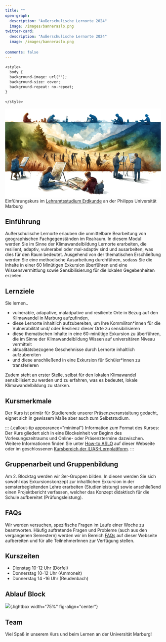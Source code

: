 ```yaml
---
title: ""
open-graph:
  description: "Außerschulische Lernorte 2024"
  image: /images/banneraslo.png
twitter-card:
  description: "Außerschulische Lernorte 2024"
  image: /images/banneraslo.png

comments: false
---
```


```{=html}
<style>
  body {
  background-image: url("");
  background-size: cover;
  background-repeat: no-repeat;
}
  
</style>
```
![](/images/banneraslo.png)
Einführungskurs im [Lehramtsstudium Erdkunde](https://www.uni-marburg.de/de/fb19/studium/studiengaenge/erdkunde-lehramt-gymnasium/herzlich-willkommen-beim-bachelor-geographie) an der Philipps Universität Marburg

## Einführung

Außerschulische Lernorte erlauben die unmittelbare Bearbeitung von geographischen Fachgegenständen im Realraum. In diesem Modul werden Sie im Sinne der Klimawandelbildung Lernorte erarbeiten, die resilient, adaptiv, vulnerabel oder mal-adaptiv sind und ausarbeiten, was dies für den Raum bedeutet. Ausgehend von der thematischen Erschließung werden Sie eine methodische Ausarbeitung durchführen, sodass Sie die Inhalte in einer 60 Minütigen Exkursion überführen und eine Wissensvermittlung sowie Sensibilisierung für die lokalen Gegebenheiten erzielen. 

## Lernziele

Sie lernen.. 
* vulnerable, adapative, maladpative und resiliente Orte in Bezug auf den Klimawandel in Marburg aufzufinden,
* diese Lernorte inhaltlich aufzubereiten, um Ihre Kommiliton*innen für die Vulnerabilität und/ oder Resilienz dieser Orte zu sensibilisieren 
* diese thematischen Inhalte in eine 60-minütige Exkursion zu überführen, die im Sinne der Klimawandelbildung Wissen auf universitären Niveau vermittelt
* aktualitätsbezogene Geschehnisse durch Lernorte inhaltlich aufzubereiten  
* und diese anschließend in eine Exkursion für Schüler*innen zu transferieren
  
Zudem steht an erster Stelle, selbst für den lokalen Klimawandel sensibilisiert zu werden und zu erfahren, was es bedeutet, lokale Klimawandelbildung zu stärken. 


## Kursmerkmale

Der Kurs ist primär für Studierende unserer Präsenzveranstaltung gedacht, eignet sich in gewissem Maße aber auch zum Selbststudium.

::: {.callout-tip appearance="minimal"}
Information zum Format des Kurses: Der Kurs gliedert sich in eine Blockeinheit vor Beginn des Vorlesungszeitraums und Online- oder Präsenztermine dazwischen. Weitere Informationen finden Sie unter [How-to ASLO](unit00/unit00-01-howto.qmd) auf dieser Webseite oder im geschlossenen [Kursbereich der ILIAS-Lernplattform](https://ilias.uni-marburg.de/ilias.php).
:::

## Gruppenarbeit und Gruppenbildung 
Am 2. Blocktag werden wir 3er-Gruppen bilden. In diesen werden Sie sich sowohl das Exkursionskonzept zur inhaltlichen Exkursion in der semsterbegleitenden Lehre erarbeiten (Studienleistung) sowie anschließend einen Projektbericht verfassen, welcher das Konzept didaktisch für die Schule aufbereitet (Prüfungsleistung).

## FAQs

Wir werden versuchen, spezifische Fragen im Laufe einer Woche zu beantworten. Häufig auftretende Fragen und Probleme (auch aus den vergangenen Semestern) werden wir im Bereich [FAQs](unit00/unit00-faq.qmd) auf dieser Webseite aufbereiten und für alle TeilnehmerInnen zur Verfügung stellen.

## Kurszeiten
* Dienstag 10-12 Uhr (Dörfel)
* Donnerstag 10-12 Uhr (Ammoneit)
* Donnerstag 14 -16 Uhr (Reudenbach)

## Ablauf Block 

![](../images/Blocktermin_Zeiten.png){.lightbox width="75%" fig-align="center"}

## Team

Viel Spaß in unserem Kurs und beim Lernen an der Universität Marburg!
